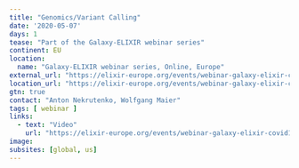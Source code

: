 ```yaml
---
title: "Genomics/Variant Calling"
date: '2020-05-07'
days: 1
tease: "Part of the Galaxy-ELIXIR webinar series"
continent: EU
location:
  name: "Galaxy-ELIXIR webinar series, Online, Europe"
external_url: "https://elixir-europe.org/events/webinar-galaxy-elixir-covid19#session2"
location_url: "https://elixir-europe.org/events/webinar-galaxy-elixir-covid19"
gtn: true
contact: "Anton Nekrutenko, Wolfgang Maier"
tags: [ webinar ]
links:
  - text: "Video"
    url: "https://elixir-europe.org/events/webinar-galaxy-elixir-covid19#session2" 
image: 
subsites: [global, us]
---
```

